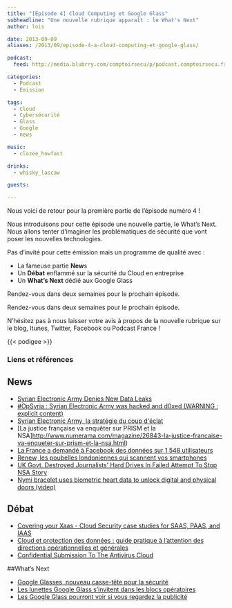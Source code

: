 ```yaml
---
title: "[Épisode 4] Cloud Computing et Google Glass"
subheadline: "Une nouvelle rubrique apparaît : le What's Next"
author: lois

date: 2013-09-09
aliases: /2013/09/episode-4-a-cloud-computing-et-google-glass/

podcast:
  feed: http://media.blubrry.com/comptoirsecu/p/podcast.comptoirsecu.fr/CSEC.EP04.2013-09-09.CLOUD_ET_GOOGLEGLASS.mp3

categories:
  - Podcast
  - Emission

tags:
  - Cloud
  - Cybersécurité
  - Glass
  - Google
  - news

music:
  - clozee_howfast

drinks:
  - whisky_lascaw

guests:

---
```

Nous voici de retour pour la première partie de l’épisode numéro 4 !

Nous introduisons pour cette épisode une nouvelle partie, le What’s Next. Nous allons tenter d’imaginer les problématiques de sécurité que vont poser les nouvelles technologies.

<!--more-->
Pas d’invité pour cette émission mais un programme de qualité avec :

  - La fameuse partie **New**s
  - Un **Débat** enflammé sur la sécurité du Cloud en entreprise
  - Un **What’s Next** dédié aux Google Glass

Rendez-vous dans deux semaines pour le prochain épisode.

Rendez-vous dans deux semaines pour le prochain épisode.

N’hésitez pas à nous laisser votre avis à propos de la nouvelle rubrique sur le blog, Itunes, Twitter, Facebook ou Podcast France !

{{< podigee >}}

### Liens et références

## News
- [Syrian Electronic Army Denies New Data Leaks](http://krebsonsecurity.com/2013/08/syrian-electronic-army-denies-new-data-leaks)
- [#OpSyria : Syrian Electronic Army was hacked and d0xed (WARNING : explicit content)](http://reflets.info/opsyria-syrian-electronic-army-was-hacked-and-d0xed-warning-explicit-content/)
- [Syrian Electronic Army, la stratégie du coup d'éclat](http://www.slate.fr/story/77028/syrian-electronic-army-strategie)
- [La justice française va enquêter sur PRISM et la NSA]http://www.numerama.com/magazine/26843-la-justice-francaise-va-enqueter-sur-prism-et-la-nsa.html)
- [La France a demandé à Facebook des données sur 1 548 utilisateurs](http://www.numerama.com/magazine/26834-la-france-a-demande-a-facebook-des-donnees-sur-1-548-utilisateurs.html)
- [Renew, les poubelles londoniennes qui scannent vos smartphones](http://www.lesnumeriques.com/renew-poubelles-londoniennes-qui-scannent-vos-smartphones-n30699.html)
- [UK Govt. Destroyed Journalists’ Hard Drives In Failed Attempt To Stop NSA Story](http://techcrunch.com/2013/08/19/uk-govt-destroyed-journalists-hard-drives-in-failed-attempt-to-stop-nsa-story/)
- [Nymi bracelet uses biometric heart data to unlock digital and physical doors (video)](https://www.engadget.com/2013/09/03/nymi-bracelet/?utm_medium=feed&utm_source=Feed_Classic&utm_campaign=Engadget&ncid=rss_semi)

## Débat
- [Covering your Xaas - Cloud Security case studies for SAAS, PAAS, and IAAS](http://www.securitytube.net/video/6081?utm_source=feedburner&utm_medium=feed&utm_campaign=Feed%3A+SecurityTube+%28SecurityTube.Net%29)
- [Cloud et protection des données : guide pratique à l’attention des directions opérationnelles et générales](http://www.cigref.fr/cloud-protection-donnees-guide-pratique-direction-operationnelle-generale)
- [Confidential Submission To The Antivirus Cloud](http://www.darkreading.com/attacks-breaches/confidential-submission-to-the-antivirus/240160529/)

##What’s Next
- [Google Glasses, nouveau casse-tête pour la sécurité](http://www.lexsi-leblog.fr/conseil/google-glasses-nouveau-casse-tete-pour-la-securite.html)
- [Les lunettes Google Glass s’invitent dans les blocs opératoires](http://www.numerama.com/magazine/26877-les-lunettes-google-glass-s-invitent-dans-les-blocs-operatoires.html)
- [Les Google Glass pourront voir si vous regardez la publicité](http://www.numerama.com/magazine/26765-les-google-glass-pourront-voir-si-vous-regardez-la-publicite.html)
